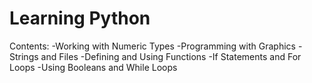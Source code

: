# Learning Python

Contents:
-Working with Numeric Types
-Programming with Graphics
-Strings and Files
-Defining and Using Functions
-If Statements and For Loops
-Using Booleans and While Loops
